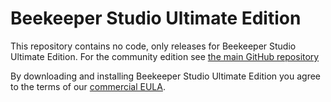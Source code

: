 # Beekeeper Studio Ultimate Edition

This repository contains no code, only releases for Beekeeper Studio Ultimate Edition. For the community edition see [the main GitHub repository](https://github.com/beekeeper-studio/beekeeper-studio)

By downloading and installing Beekeeper Studio Ultimate Edition you agree to the terms of our [commercial EULA](https://beekeeperstudio.io/legal).
